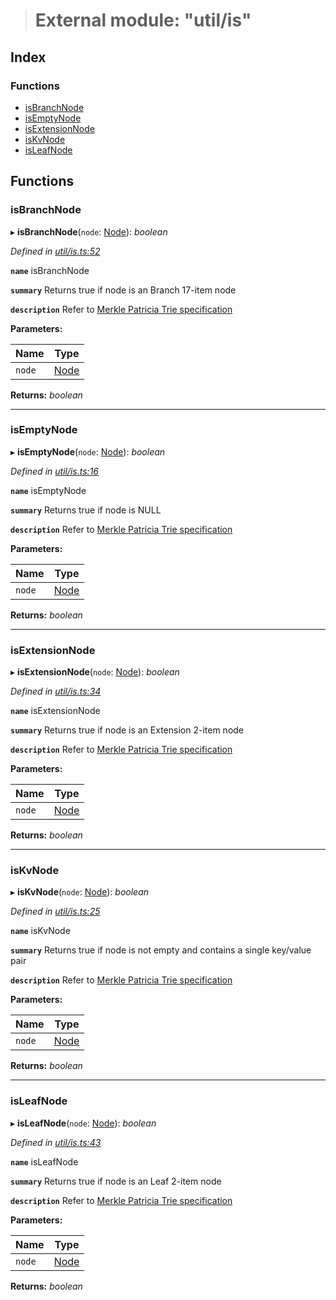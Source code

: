 > # External module: "util/is"

## Index

### Functions

* [isBranchNode](_util_is_.md#isbranchnode)
* [isEmptyNode](_util_is_.md#isemptynode)
* [isExtensionNode](_util_is_.md#isextensionnode)
* [isKvNode](_util_is_.md#iskvnode)
* [isLeafNode](_util_is_.md#isleafnode)

## Functions

###  isBranchNode

▸ **isBranchNode**(`node`: [Node](_types_.md#node)): *boolean*

*Defined in [util/is.ts:52](https://github.com/polkadot-js/common/blob/de7e9f8/packages/trie-db/src/util/is.ts#L52)*

**`name`** isBranchNode

**`summary`** Returns true if node is an Branch 17-item node

**`description`** Refer to [Merkle Patricia Trie specification](https://github.com/ethereum/wiki/wiki/Patricia-Tree#optimization)

**Parameters:**

Name | Type |
------ | ------ |
`node` | [Node](_types_.md#node) |

**Returns:** *boolean*

___

###  isEmptyNode

▸ **isEmptyNode**(`node`: [Node](_types_.md#node)): *boolean*

*Defined in [util/is.ts:16](https://github.com/polkadot-js/common/blob/de7e9f8/packages/trie-db/src/util/is.ts#L16)*

**`name`** isEmptyNode

**`summary`** Returns true if node is NULL

**`description`** Refer to [Merkle Patricia Trie specification](https://github.com/ethereum/wiki/wiki/Patricia-Tree#optimization)

**Parameters:**

Name | Type |
------ | ------ |
`node` | [Node](_types_.md#node) |

**Returns:** *boolean*

___

###  isExtensionNode

▸ **isExtensionNode**(`node`: [Node](_types_.md#node)): *boolean*

*Defined in [util/is.ts:34](https://github.com/polkadot-js/common/blob/de7e9f8/packages/trie-db/src/util/is.ts#L34)*

**`name`** isExtensionNode

**`summary`** Returns true if node is an Extension 2-item node

**`description`** Refer to [Merkle Patricia Trie specification](https://github.com/ethereum/wiki/wiki/Patricia-Tree#optimization)

**Parameters:**

Name | Type |
------ | ------ |
`node` | [Node](_types_.md#node) |

**Returns:** *boolean*

___

###  isKvNode

▸ **isKvNode**(`node`: [Node](_types_.md#node)): *boolean*

*Defined in [util/is.ts:25](https://github.com/polkadot-js/common/blob/de7e9f8/packages/trie-db/src/util/is.ts#L25)*

**`name`** isKvNode

**`summary`** Returns true if node is not empty and contains a single key/value pair

**`description`** Refer to [Merkle Patricia Trie specification](https://github.com/ethereum/wiki/wiki/Patricia-Tree#optimization)

**Parameters:**

Name | Type |
------ | ------ |
`node` | [Node](_types_.md#node) |

**Returns:** *boolean*

___

###  isLeafNode

▸ **isLeafNode**(`node`: [Node](_types_.md#node)): *boolean*

*Defined in [util/is.ts:43](https://github.com/polkadot-js/common/blob/de7e9f8/packages/trie-db/src/util/is.ts#L43)*

**`name`** isLeafNode

**`summary`** Returns true if node is an Leaf 2-item node

**`description`** Refer to [Merkle Patricia Trie specification](https://github.com/ethereum/wiki/wiki/Patricia-Tree#optimization)

**Parameters:**

Name | Type |
------ | ------ |
`node` | [Node](_types_.md#node) |

**Returns:** *boolean*